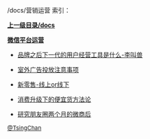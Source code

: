 /docs/营销运营 索引：


**[上一级目录/docs](/docs/index.md)**

**[微信平台运营](/docs/营销运营/微信平台运营/index.md)**

- [品牌之后下一代的用户经营工具是什么-李叫兽](/docs/营销运营/品牌之后下一代的用户经营工具是什么-李叫兽.md)

- [室外广告投放注意事项](/docs/营销运营/室外广告投放注意事项.md)

- [新零售-线上or线下](/docs/营销运营/新零售-线上or线下.md)

- [消费升级下的便宜货方法论](/docs/营销运营/消费升级下的便宜货方法论.md)

- [研究朋友圈两个月的微商后](/docs/营销运营/研究朋友圈两个月的微商后.md)


<font size=2 color='grey'> [@TsingChan](https://github.com/tsingchan) </font>